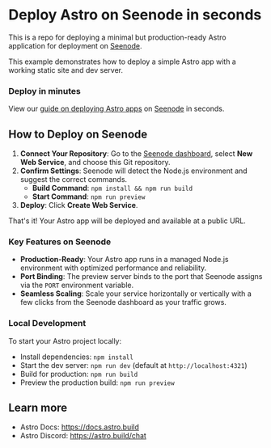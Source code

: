 # Deploy Astro on Seenode in seconds

This is a repo for deploying a minimal but production-ready Astro application for deployment on [Seenode](https://seenode.com).

This example demonstrates how to deploy a simple Astro app with a working static site and dev server.

### Deploy in minutes
View our [guide on deploying Astro apps](https://seenode.com/docs/services/web-services/framework-guides/javascript/astro/) on [Seenode](https://seenode.com) in seconds.

## How to Deploy on Seenode

1.  **Connect Your Repository**: Go to the [Seenode dashboard](https://cloud.seenode.com), select **New Web Service**, and choose this Git repository.
2.  **Confirm Settings**: Seenode will detect the Node.js environment and suggest the correct commands.
    *   **Build Command**: `npm install && npm run build`
    *   **Start Command**: `npm run preview`
3.  **Deploy**: Click **Create Web Service**.

That's it! Your Astro app will be deployed and available at a public URL.

### Key Features on Seenode

*   **Production-Ready**: Your Astro app runs in a managed Node.js environment with optimized performance and reliability.
*   **Port Binding**: The preview server binds to the port that Seenode assigns via the `PORT` environment variable.
*   **Seamless Scaling**: Scale your service horizontally or vertically with a few clicks from the Seenode dashboard as your traffic grows.

### Local Development

To start your Astro project locally:

*   Install dependencies: `npm install`
*   Start the dev server: `npm run dev` (default at `http://localhost:4321`)
*   Build for production: `npm run build`
*   Preview the production build: `npm run preview`

## Learn more

*   Astro Docs: https://docs.astro.build
*   Astro Discord: https://astro.build/chat
